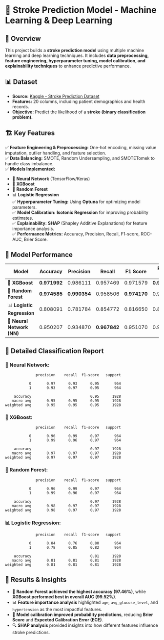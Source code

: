 # 🚀 Stroke Prediction Model - Machine Learning & Deep Learning

## 📌 Overview
This project builds a **stroke prediction model** using multiple machine learning and deep learning techniques. It includes **data preprocessing, feature engineering, hyperparameter tuning, model calibration, and explainability techniques** to enhance predictive performance.

## 📊 Dataset
- **Source:** [Kaggle - Stroke Prediction Dataset](https://www.kaggle.com/datasets/fedesoriano/stroke-prediction-dataset)  
- **Features:** 20 columns, including patient demographics and health records.  
- **Objective:** Predict the likelihood of a **stroke (binary classification problem).**  

## 🏗️ Key Features
✅ **Feature Engineering & Preprocessing:** One-hot encoding, missing value imputation, outlier handling, and feature selection.  
✅ **Data Balancing:** SMOTE, Random Undersampling, and SMOTETomek to handle class imbalance.  
✅ **Models Implemented:**  
   - 🧠 **Neural Network** (TensorFlow/Keras)  
   - 🚀 **XGBoost**  
   - 🌲 **Random Forest**  
   - 📊 **Logistic Regression**  
✅ **Hyperparameter Tuning:** Using **Optuna** for optimizing model parameters.  
✅ **Model Calibration:** **Isotonic Regression** for improving probability estimates.  
✅ **Explainability:** **SHAP** (Shapley Additive Explanations) for feature importance analysis.  
✅ **Performance Metrics:** Accuracy, Precision, Recall, F1-score, ROC-AUC, Brier Score.  

## 📌 Model Performance
| Model                | Accuracy | Precision | Recall | F1 Score | ROC-AUC | Avg Precision |
|----------------------|----------|------------|---------|----------|---------|--------------|
| 🚀 **XGBoost**            | **0.971992** | 0.986111   | 0.957469 | 0.971579 | **0.995290** | **0.996051** |
| 🌲 **Random Forest**      | **0.974585** | **0.990354**   | 0.958506 | **0.974170** | 0.993180 | 0.990124 |
| 📊 **Logistic Regression**| 0.808091 | 0.781784   | 0.854772 | 0.816650 | 0.873493 | 0.836539 |
| 🧠 **Neural Network (NN)** | 0.950207 | 0.934870   | **0.967842** | 0.951070 | 0.981484 | 0.974995 |

## 📌 Detailed Classification Report
### 🧠 Neural Network:
```
              precision    recall  f1-score   support

           0       0.97      0.93      0.95       964
           1       0.93      0.97      0.95       964

    accuracy                           0.95      1928
   macro avg       0.95      0.95      0.95      1928
weighted avg       0.95      0.95      0.95      1928
```
### 🚀 XGBoost:
```
              precision    recall  f1-score   support

           0       0.96      0.99      0.97       964
           1       0.99      0.96      0.97       964

    accuracy                           0.97      1928
   macro avg       0.97      0.97      0.97      1928
weighted avg       0.97      0.97      0.97      1928
```
### 🌲 Random Forest:
```
              precision    recall  f1-score   support

           0       0.96      0.99      0.97       964
           1       0.99      0.96      0.97       964

    accuracy                           0.97      1928
   macro avg       0.98      0.97      0.97      1928
weighted avg       0.98      0.97      0.97      1928
```
### 📊 Logistic Regression:
```
              precision    recall  f1-score   support

           0       0.84      0.76      0.80       964
           1       0.78      0.85      0.82       964

    accuracy                           0.81      1928
   macro avg       0.81      0.81      0.81      1928
weighted avg       0.81      0.81      0.81      1928
```

## 📢 Results & Insights
- 🚀 **Random Forest achieved the highest accuracy (97.46%)**, while **XGBoost performed best in overall AUC (99.52%)**.
- 📊 **Feature importance analysis** highlighted `age`, `avg_glucose_level`, and `hypertension` as the most impactful features.
- 🎯 **Model calibration improved probability predictions**, reducing **Brier Score** and **Expected Calibration Error (ECE)**.
- 🔍 **SHAP analysis** provided insights into how different features influence stroke predictions.